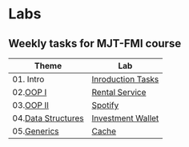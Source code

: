 # Labs

## Weekly tasks for MJT-FMI course

|      Theme         |        Lab        | 
|      -------       |        ---        |  
| 01. Intro              | [Inroduction Tasks](./Intro)    | 
| 02.[OOP I]()           | [Rental Service](./RentalService)    |
| 03.[OOP II]()          | [Spotify](./Spotify)           | 
| 04.[Data Structures]() | [Investment Wallet](./wallet) |
| 05.[Generics]() | [Cache](./cache) | Ready |

